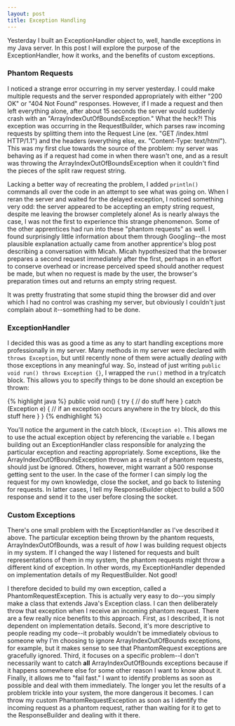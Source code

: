 ```yaml
---
layout: post
title: Exception Handling
---
```


Yesterday I built an ExceptionHandler object to, well, handle exceptions in my Java server. In this post I will explore the purpose of the ExceptionHandler, how it works, and the benefits of custom exceptions.


### Phantom Requests
I noticed a strange error occurring in my server yesterday. I could make multiple requests and the server responded appropriately with either "200 OK" or "404 Not Found" responses. However, if I made a request and then left everything alone, after about 15 seconds the server would suddenly crash with an "ArrayIndexOutOfBoundsException." What the heck?! This exception was occurring in the RequestBuilder, which parses raw incoming requests by splitting them into the Request Line (ex. "GET /index.html HTTP/1.1") and the headers (everything else, ex. "Content-Type: text/html"). This was my first clue towards the source of the problem: my server was behaving as if a request had come in when there wasn't one, and as a result was throwing the ArrayIndexOutOfBoundsException when it couldn't find the pieces of the split raw request string.

Lacking a better way of recreating the problem, I added `println()` commands all over the code in an attempt to see what was going on. When I reran the server and waited for the delayed exception, I noticed something very odd: the server appeared to be accepting an empty string request, despite me leaving the browser completely alone! As is nearly always the case, I was not the first to experience this strange phenomenon. Some of the other apprentices had run into these "phantom requests" as well. I found surprisingly little information about them through Googling--the most plausible explanation actually came from another apprentice's blog post describing a conversation with Micah. Micah hypothesized that the browser prepares a second request immediately after the first, perhaps in an effort to conserve overhead or increase perceived speed should another request be made, but when no request is made by the user, the browser's preparation times out and returns an empty string request.

It was pretty frustrating that some stupid thing the browser did and over which I had no control was crashing my server, but obviously I couldn't just complain about it--something had to be done.

### ExceptionHandler
I decided this was as good a time as any to start handling exceptions more professionally in my server. Many methods in my server were declared with `throws Exception`, but until recently none of them were actually *dealing with* those exceptions in any meaningful way. So, instead of just writing `public void run() throws Exception {}`, I wrapped the `run()` method in a try/catch block. This allows you to specify things to be done should an exception be thrown:

{% highlight java %}
public void run() {
    try {
        // do stuff here
    }
    catch (Exception e) {
        // if an exception occurs anywhere in the try block, do this stuff here
    }
}
{% endhighlight %}

You'll notice the argument in the catch block, `(Exception e)`. This allows me to use the actual exception object by referencing the variable `e`. I began building out an ExceptionHandler class responsible for analyzing the particular exception and reacting appropriately. Some exceptions, like the ArrayIndexOutOfBoundsException thrown as a result of phantom requests, should just be ignored. Others, however, might warrant a 500 response getting sent to the user. In the case of the former I can simply log the request for my own knowledge, close the socket, and go back to listening for requests. In latter cases, I tell my ResponseBuilder object to build a 500 response and send it to the user before closing the socket.

### Custom Exceptions
There's one small problem with the ExceptionHandler as I've described it above. The particular exception being thrown by the phantom requests, ArrayIndexOutOfBounds, was a result of *how* I was building request objects in my system. If I changed the way I listened for requests and built representations of them in my system, the phantom requests might throw a different kind of exception. In other words, my ExceptionHandler depended on implementation details of my RequestBuilder. Not good!

I therefore decided to build my own exception, called a PhantomRequestException. This is actually very easy to do--you simply make a class that extends Java's Exception class. I can then deliberately throw that exception when I receive an incoming phantom request. There are a few really nice benefits to this approach. First, as I described, it is not dependent on implementation details. Second, it's more descriptive to people reading my code--it probably wouldn't be immediately obvious to someone why I'm choosing to ignore ArrayIndexOutOfBounds exceptions, for example, but it makes sense to see that PhantomRequest exceptions are gracefully ignored. Third, it focuses on a specific problem--I don't necessarily want to catch **all** ArrayIndexOutOfBounds exceptions because if it happens somewhere else for some other reason I want to know about it. Finally, it allows me to "fail fast." I want to identify problems as soon as possible and deal with them immediately. The longer you let the results of a problem trickle into your system, the more dangerous it becomes. I can throw my custom PhantomRequestException as soon as I identify the incoming request as a phantom request, rather than waiting for it to get to the ResponseBuilder and dealing with it there.